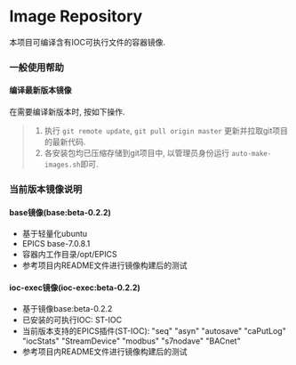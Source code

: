 # Image Repository

本项目可编译含有IOC可执行文件的容器镜像. 

### 一般使用帮助

#### 编译最新版本镜像

在需要编译新版本时, 按如下操作.
> 1. 执行 ```git remote update```, ```git pull origin master``` 更新并拉取git项目的最新代码.
> 2. 各安装包均已压缩存储到git项目中, 以管理员身份运行 ```auto-make-images.sh```即可.

### 当前版本镜像说明

#### base镜像(base:beta-0.2.2)

- 基于轻量化ubuntu
- EPICS base-7.0.8.1
- 容器内工作目录/opt/EPICS
- 参考项目内README文件进行镜像构建后的测试

#### ioc-exec镜像(ioc-exec:beta-0.2.2)

- 基于镜像base:beta-0.2.2
- 已安装的可执行IOC: ST-IOC
- 当前版本支持的EPICS插件(ST-IOC): "seq" "asyn" "autosave" "caPutLog" "iocStats" "StreamDevice" "modbus" "s7nodave" "BACnet"
- 参考项目内README文件进行镜像构建后的测试
